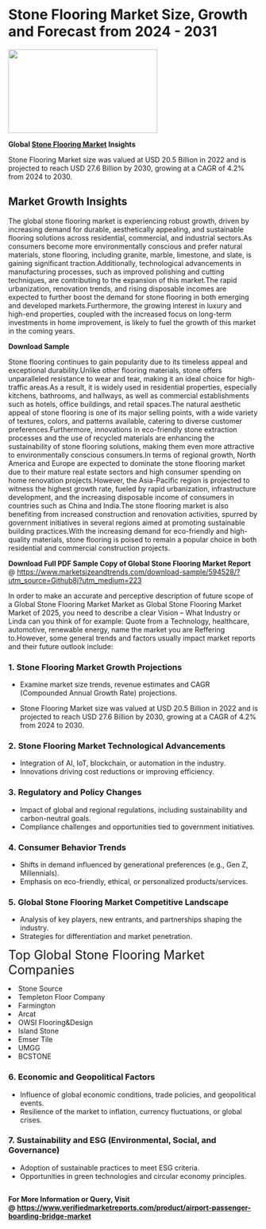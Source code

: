 <H1>Stone Flooring Market Size, Growth and Forecast from 2024 - 2031</H1><img class="aligncenter size-medium wp-image-584254" src="https://thirdeyenews.in/wp-content/uploads/2024/09/Global-Market-Research-300x168.jpeg" alt="" width="300" height="168" /><p><strong>Global&nbsp;<a href="https://www.marketsizeandtrends.com/download-sample/594528/?utm_source=Github8j?utm_medium=223">Stone Flooring Market</a> Insights</strong></p><p>Stone Flooring Market size was valued at USD 20.5 Billion in 2022 and is projected to reach USD 27.6 Billion by 2030, growing at a CAGR of 4.2% from 2024 to 2030.</p><p><h2>Market Growth Insights</h2> <p>The global stone flooring market is experiencing robust growth, driven by increasing demand for durable, aesthetically appealing, and sustainable flooring solutions across residential, commercial, and industrial sectors.As consumers become more environmentally conscious and prefer natural materials, stone flooring, including granite, marble, limestone, and slate, is gaining significant traction.Additionally, technological advancements in manufacturing processes, such as improved polishing and cutting techniques, are contributing to the expansion of this market.The rapid urbanization, renovation trends, and rising disposable incomes are expected to further boost the demand for stone flooring in both emerging and developed markets.Furthermore, the growing interest in luxury and high-end properties, coupled with the increased focus on long-term investments in home improvement, is likely to fuel the growth of this market in the coming years.</p> <p><strong>Download Sample</strong></p> <p>Stone flooring continues to gain popularity due to its timeless appeal and exceptional durability.Unlike other flooring materials, stone offers unparalleled resistance to wear and tear, making it an ideal choice for high-traffic areas.As a result, it is widely used in residential properties, especially kitchens, bathrooms, and hallways, as well as commercial establishments such as hotels, office buildings, and retail spaces.The natural aesthetic appeal of stone flooring is one of its major selling points, with a wide variety of textures, colors, and patterns available, catering to diverse customer preferences.Furthermore, innovations in eco-friendly stone extraction processes and the use of recycled materials are enhancing the sustainability of stone flooring solutions, making them even more attractive to environmentally conscious consumers.In terms of regional growth, North America and Europe are expected to dominate the stone flooring market due to their mature real estate sectors and high consumer spending on home renovation projects.However, the Asia-Pacific region is projected to witness the highest growth rate, fueled by rapid urbanization, infrastructure development, and the increasing disposable income of consumers in countries such as China and India.The stone flooring market is also benefiting from increased construction and renovation activities, spurred by government initiatives in several regions aimed at promoting sustainable building practices.With the increasing demand for eco-friendly and high-quality materials, stone flooring is poised to remain a popular choice in both residential and commercial construction projects.<p><span class=""><strong>Download Full PDF Sample Copy of Global Stone Flooring Market Report</strong> @ <a href="https://www.marketsizeandtrends.com/download-sample/594528/?utm_source=Github8j?utm_medium=223" target="_blank">https://www.marketsizeandtrends.com/download-sample/594528/?utm_source=Github8j?utm_medium=223</a></span></p><p>In order to make an accurate and perceptive description of future scope of a Global&nbsp;Stone Flooring Market Market as Global&nbsp;Stone Flooring Market Market of 2025, you need to describe a clear Vision &ndash; What Industry or Linda can you think of for example: Quote from a Technology, healthcare, automotive, renewable energy, name the market you are Reffering to.However, some general trends and factors usually impact market reports and their future outlook include:</p><h3>1.&nbsp;<strong>Stone Flooring Market Growth Projections</strong></h3><ul><li>Examine market size trends, revenue estimates and CAGR (Compounded Annual Growth Rate) projections.</li><li><p>Stone Flooring Market size was valued at USD 20.5 Billion in 2022 and is projected to reach USD 27.6 Billion by 2030, growing at a CAGR of 4.2% from 2024 to 2030.</p></li></ul><h3>2.&nbsp;<strong>Stone Flooring Market Technological Advancements</strong></h3><ul><li>Integration of AI, IoT, blockchain, or automation in the industry.</li><li>Innovations driving cost reductions or improving efficiency.</li></ul><h3>3.&nbsp;<strong>Regulatory and Policy Changes</strong></h3><ul><li>Impact of global and regional regulations, including sustainability and carbon-neutral goals.</li><li>Compliance challenges and opportunities tied to government initiatives.</li></ul><h3>4.&nbsp;<strong>Consumer Behavior Trends</strong></h3><ul><li>Shifts in demand influenced by generational preferences (e.g., Gen Z, Millennials).</li><li>Emphasis on eco-friendly, ethical, or personalized products/services.</li></ul><h3>5.&nbsp;<strong>Global Stone Flooring Market Competitive Landscape</strong></h3><ul><li>Analysis of key players, new entrants, and partnerships shaping the industry.</li><li>Strategies for differentiation and market penetration.</li></ul><p data-pm-slice="1 1 []"><span style="color: inherit; font-family: inherit; font-size: 25px;">Top Global Stone Flooring Market Companies</span></p><div class="" data-test-id=""><p><li>Stone Source</li><li> Templeton Floor Company</li><li> Farmington</li><li> Arcat</li><li> OWSI Flooring&Design</li><li> Island Stone</li><li> Emser Tile</li><li> UMGG</li><li> BCSTONE</li></p></div><h3>6.&nbsp;<strong>Economic and Geopolitical Factors</strong></h3><ul><li>Influence of global economic conditions, trade policies, and geopolitical events.</li><li>Resilience of the market to inflation, currency fluctuations, or global crises.</li></ul><h3>7.&nbsp;<strong>Sustainability and ESG (Environmental, Social, and Governance)</strong></h3><ul><li>Adoption of sustainable practices to meet ESG criteria.</li><li>Opportunities in green technologies and circular economy principles.</li></ul><h2><strong style="font-size: 14px;">For More Information or Query, Visit @&nbsp;</strong><a style="background-color: #ffffff; font-size: 14px;" href="https://www.marketsizeandtrends.com/report/stone-flooring-market/" target="_blank">https://www.verifiedmarketreports.com/product/airport-passenger-boarding-bridge-market</a></h2>
